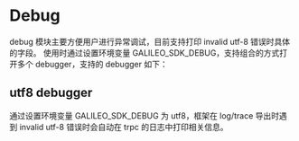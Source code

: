 # Debug 

debug 模块主要方便用户进行异常调试，目前支持打印 invalid utf-8 错误时具体的字段。
使用时通过设置环境变量 GALILEO_SDK_DEBUG，支持组合的方式打开多个 debugger，支持的 debugger 如下：

## utf8 debugger

通过设置环境变量 GALILEO_SDK_DEBUG 为 utf8，框架在 log/trace 导出时遇到 invalid utf-8 错误时会自动在 trpc 的日志中打印相关信息。
